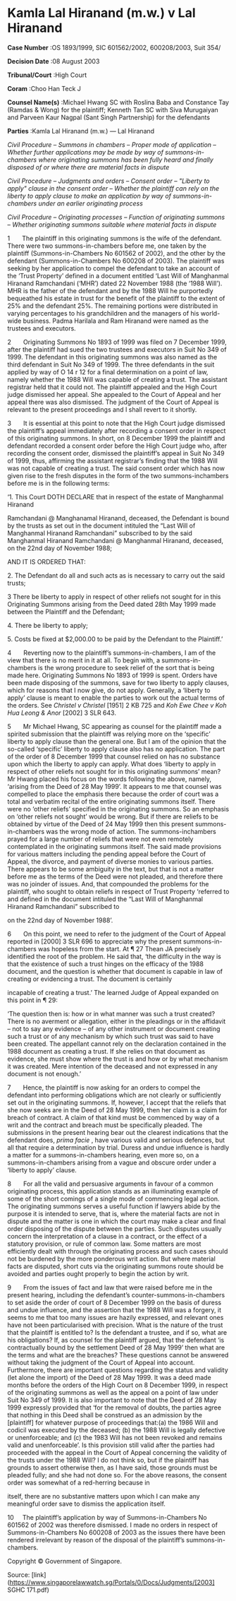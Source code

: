 # Kamla Lal Hiranand (m.w.) v Lal Hiranand 



**Case Number** :OS 1893/1999, SIC 601562/2002, 600208/2003, Suit 354/ 

**Decision Date** :08 August 2003 

**Tribunal/Court** :High Court 

**Coram** :Choo Han Teck J 

**Counsel Name(s)** :Michael Hwang SC with Roslina Baba and Constance Tay (Ramdas & Wong) for the plaintiff; Kenneth Tan SC with Siva Murugaiyan and Parveen Kaur Nagpal (Sant Singh Partnership) for the defendants 

**Parties** :Kamla Lal Hiranand (m.w.) — Lal Hiranand 

_Civil Procedure_ – _Summons in chambers_ – _Proper mode of application_ – _Whether further applications may be made by way of summons-in-chambers where originating summons has been fully heard and finally disposed of or where there are material facts in dispute_ 

_Civil Procedure_ – _Judgments and orders_ – _Consent order_ – _"Liberty to apply" clause in the consent order_ – _Whether the plaintiff can rely on the liberty to apply clause to make an application by way of summons-in-chambers under an earlier originating process_ 

_Civil Procedure_ – _Originating processes_ – _Function of originating summons_ – _Whether originating summons suitable where material facts in dispute_ 

1       The plaintiff in this originating summons is the wife of the defendant. There were two summons-in-chambers before me, one taken by the plaintiff (Summons-in-Chambers No 601562 of 2002), and the other by the defendant (Summons-in-Chambers No 600208 of 2003). The plaintiff was seeking by her application to compel the defendant to take an account of the ‘Trust Property’ defined in a document entitled ‘Last Will of Manghanmal Hiranand Ramchandani (‘MHR’) dated 22 November 1988 (the ‘1988 Will’). MHR is the father of the defendant and by the 1988 Will he purportedly bequeathed his estate in trust for the benefit of the plaintiff to the extent of 25% and the defendant 25%. The remaining portions were distributed in varying percentages to his grandchildren and the managers of his world-wide business. Padma Harilala and Ram Hiranand were named as the trustees and executors. 

2       Originating Summons No 1893 of 1999 was filed on 7 December 1999, after the plaintiff had sued the two trustees and executors in Suit No 349 of 1999. The defendant in this originating summons was also named as the third defendant in Suit No 349 of 1999. The three defendants in the suit applied by way of O 14 r 12 for a final determination on a point of law, namely whether the 1988 Will was capable of creating a trust. The assistant registrar held that it could not. The plaintiff appealed and the High Court judge dismissed her appeal. She appealed to the Court of Appeal and her appeal there was also dismissed. The judgment of the Court of Appeal is relevant to the present proceedings and I shall revert to it shortly. 

3       It is essential at this point to note that the High Court judge dismissed the plaintiff’s appeal immediately after recording a consent order in respect of this originating summons. In short, on 8 December 1999 the plaintiff and defendant recorded a consent order before the High Court judge who, after recording the consent order, dismissed the plaintiff’s appeal in Suit No 349 of 1999, thus, affirming the assistant registrar’s finding that the 1988 Will was not capable of creating a trust. The said consent order which has now given rise to the fresh disputes in the form of the two summons-inchambers before me is in the following terms: 

 ‘1. This Court DOTH DECLARE that in respect of the estate of Manghanmal Hiranand 


 Ramchandani @ Manghanamal Hiranand, deceased, the Defendant is bound by the trusts as set out in the document intituled the “Last Will of Manghanmal Hiranand Ramchandani” subscribed to by the said Manghanmal Hiranand Ramchandani @ Manghanmal Hiranand, deceased, on the 22nd day of November 1988; 

 AND IT IS ORDERED THAT:

2\. The Defendant do all and such acts as is necessary to carry out the said trusts; 

 3 There be liberty to apply in respect of other reliefs not sought for in this Originating Summons arising from the Deed dated 28th May 1999 made between the Plaintiff and the Defendant; 

4\. There be liberty to apply; 

5\. Costs be fixed at $2,000.00 to be paid by the Defendant to the Plaintiff.’ 

4       Reverting now to the plaintiff’s summons-in-chambers, I am of the view that there is no merit in it at all. To begin with, a summons-in-chambers is the wrong procedure to seek relief of the sort that is being made here. Originating Summons No 1893 of 1999 is spent. Orders have been made disposing of the summons, save for two liberty to apply clauses, which for reasons that I now give, do not apply. Generally, a ‘liberty to apply’ clause is meant to enable the parties to work out the actual terms of the orders. See _Christel v Christel_ [1951] 2 KB 725 and _Koh Ewe Chee v Koh Hua Leong & Anor_ <span class="citation">[2002] 3 SLR 643</span>. 

5       Mr Michael Hwang, SC appearing as counsel for the plaintiff made a spirited submission that the plaintiff was relying more on the ‘specific’ liberty to apply clause than the general one. But I am of the opinion that the so-called ‘specific’ liberty to apply clause also has no application. The part of the order of 8 December 1999 that counsel relied on has no substance upon which the liberty to apply can apply. What does ‘liberty to apply in respect of other reliefs not sought for in this originating summons’ mean? Mr Hwang placed his focus on the words following the above, namely, ‘arising from the Deed of 28 May 1999’. It appears to me that counsel was compelled to place the emphasis there because the order of court was a total and verbatim recital of the entire originating summons itself. There were no ‘other reliefs’ specified in the originating summons. So an emphasis on ‘other reliefs not sought’ would be wrong. But if there are reliefs to be obtained by virtue of the Deed of 24 May 1999 then this present summons-in-chambers was the wrong mode of action. The summons-inchambers prayed for a large number of reliefs that were not even remotely contemplated in the originating summons itself. The said made provisions for various matters including the pending appeal before the Court of Appeal, the divorce, and payment of diverse monies to various parties. There appears to be some ambiguity in the text, but that is not a matter before me as the terms of the Deed were not pleaded, and therefore there was no joinder of issues. And, that compounded the problems for the plaintiff, who sought to obtain reliefs in respect of Trust Property ‘referred to and defined in the document intituled the “Last Will of Manghanmal Hiranand Ramchandani” subscribed to 

on the 22nd day of November 1988’. 

6       On this point, we need to refer to the judgment of the Court of Appeal reported in <span class="citation">[2000] 3 SLR 696</span> to appreciate why the present summons-in-chambers was hopeless from the start. At ¶ 27 Thean JA precisely identified the root of the problem. He said that, ‘the difficulty in the way is that the existence of such a trust hinges on the efficacy of the 1988 document, and the question is whether that document is capable in law of creating or evidencing a trust. The document is certainly 


incapable of creating a trust.’ The learned Judge of Appeal expanded on this point in ¶ 29: 

 ‘The question then is: how or in what manner was such a trust created? There is no averment or allegation, either in the pleadings or in the affidavit – not to say any evidence – of any other instrument or document creating such a trust or of any mechanism by which such trust was said to have been created. The appellant cannot rely on the declaration contained in the 1988 document as creating a trust. If she relies on that document as evidence, she must show where the trust is and how or by what mechanism it was created. Mere intention of the deceased and not expressed in any document is not enough.’ 

7       Hence, the plaintiff is now asking for an orders to compel the defendant into performing obligations which are not clearly or sufficiently set out in the originating summons. If, however, I accept that the reliefs that she now seeks are in the Deed of 28 May 1999, then her claim is a claim for breach of contract. A claim of that kind must be commenced by way of a writ and the contract and breach must be specifically pleaded. The submissions in the present hearing bear out the clearest indications that the defendant does, _prima facie_ , have various valid and serious defences, but all that require a determination by trial. Duress and undue influence is hardly a matter for a summons-in-chambers hearing, even more so, on a summons-in-chambers arising from a vague and obscure order under a ‘liberty to apply’ clause. 

8       For all the valid and persuasive arguments in favour of a common originating process, this application stands as an illuminating example of some of the short comings of a single mode of commencing legal action. The originating summons serves a useful function if lawyers abide by the purpose it is intended to serve, that is, where the material facts are not in dispute and the matter is one in which the court may make a clear and final order disposing of the dispute between the parties. Such disputes usually concern the interpretation of a clause in a contract, or the effect of a statutory provision, or rule of common law. Some matters are most efficiently dealt with through the originating process and such cases should not be burdened by the more ponderous writ action. But where material facts are disputed, short cuts via the originating summons route should be avoided and parties ought properly to begin the action by writ. 

9       From the issues of fact and law that were raised before me in the present hearing, including the defendant’s counter-summons-in-chambers to set aside the order of court of 8 December 1999 on the basis of duress and undue influence, and the assertion that the 1988 Will was a forgery, it seems to me that too many issues are hazily expressed, and relevant ones have not been particularised with precision. What is the nature of the trust that the plaintiff is entitled to? Is the defendant a trustee, and if so, what are his obligations? If, as counsel for the plaintiff argued, that the defendant ‘is contractually bound by the settlement Deed of 28 May 1999’ then what are the terms and what are the breaches? These questions cannot be answered without taking the judgment of the Court of Appeal into account. Furthermore, there are important questions regarding the status and validity (let alone the import) of the Deed of 28 May 1999. It was a deed made months before the orders of the High Court on 8 December 1999, in respect of the originating summons as well as the appeal on a point of law under Suit No 349 of 1999. It is also important to note that the Deed of 28 May 1999 expressly provided that ‘for the removal of doubts, the parties agree that nothing in this Deed shall be construed as an admission by the [plaintiff] for whatever purpose of proceedings that:(a) the 1986 Will and codicil was executed by the deceased; (b) the 1988 Will is legally defective or unenforceable; and (c) the 1983 Will has not been revoked and remains valid and unenforceable’. Is this provision still valid after the parties had proceeded with the appeal in the Court of Appeal concerning the validity of the trusts under the 1988 Will? I do not think so, but if the plaintiff has grounds to assert otherwise then, as I have said, those grounds must be pleaded fully; and she had not done so. For the above reasons, the consent order was somewhat of a red-herring because in 


itself, there are no substantive matters upon which I can make any meaningful order save to dismiss the application itself. 

10     The plaintiff’s application by way of Summons-in-Chambers No 601562 of 2002 was therefore dismissed. I made no orders in respect of Summons-in-Chambers No 600208 of 2003 as the issues there have been rendered irrelevant by reason of the disposal of the plaintiff’s summons-in-chambers. 

 Copyright © Government of Singapore. 


Source: [link](https://www.singaporelawwatch.sg/Portals/0/Docs/Judgments/[2003] SGHC 171.pdf)
